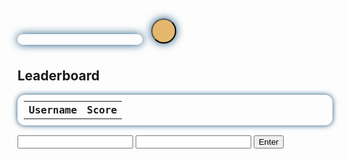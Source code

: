 <html>
  <style>
    #leaderboard{
      font-family: 'Fira Mono', monospace !important;
      border-collapse: collapse;
      width: 100%;
      border-radius: 0.75em;
      box-shadow: 0 0 0.5em #175178;
      padding: 10px 10px;
    }
    
    #finder{
      position: absolute;
      top: 235px;
      left: 58%;
      justify-content: right;
      width: fit-content;
      height: fit-content;
      display: inline-block;
      padding: 10px;
    }

    #search{
      width: 200px;
      border-radius: 13px;
      text-align: center;
      height: fit-content;
      background-color: transparent !important;
      border: none;
      color: white;
      box-shadow: 0 0 1em #175178;
    }

    ::placeholder{
      color: white; 
    }
    #search-button{
      height: 40px;
      width: 40px;
      background-color: #e5b76d;
      border-radius: 50%;
      display: inline-block;
      justify-content: center;
      padding: 0px;
      margin: 10px;
      font-size: 10pt;
      color: #20323f;
      border-width: 2px;
      box-shadow: 0 0 1em #175178;
    }
    #RegistrationError{
      text-align: center;
      align-self: center;
      background-color: rgb(223, 109, 109, 0.60);
      border-radius: 0.5em;
      min-height: 25px;
      width: 100%;
      line-height: 25px;
      display: none;
    }
    #RegistrationSuccess{
      text-align: center;
      align-self: center;
      background-color: rgb(109, 223, 109, 0.60);
      border-radius: 0.5em;
      min-height: 25px;
      width: 100%;
      line-height: 25px;
      display: none;
    }
  </style>
  <form id = "finder">
    <input type="text" id="search" name="searchbar" placeholder="Search">
    <button type="button" id = "search-button"><i class="fa-solid fa-magnifying-glass"></i></button>
  </form>
  <h2>Leaderboard</h2>
  <table id="leaderboard">
    <tr>
      <th>Username</th>
      <th>Score</th>
    </tr>
  </table>  
  <form id = "test">
    <input type="text" id="usernametesting" name="username bar" placeholder="add username">
    <input type="text" id="testing" name="testingbar" placeholder="add score">
    <button type="button" id = "enterbutton">Enter</button>
  </form>
  <br><div id = "RegistrationError">
    <h3><b>ERROR: Registration Failed. Try Again. </b></h3>
  </div>
  <div id = "RegistrationSuccess">
    <h3><b>Registration Successful. </b></h3>
  </div>
  <script>
  
  $("#enterbutton").click(async function() {
  let form = document.getElementById("test");
  let formData = new FormData(form);
  let username = formData.get("username bar");
  let score = formData.get("testingbar");

  let url = "http://localhost:8086/api/leadersfiltered/score";

  const headers = {
    'Content-Type': 'application/json',
  };
  const body = JSON.stringify({username: username, score: score});

  try {
    let response = await fetch(url, {
      mode: 'cors',
      method: 'POST',
      headers: headers,
      body: body
    });
    let result = await response.json();
    console.log('Success:', result);
    if (result.status == "success") {
      document.getElementById("RegistrationSuccess").style.display = "block";
      document.getElementById("RegistrationError").style.display = "none";
    } else {
      document.getElementById("RegistrationError").style.display = "block";
      document.getElementById("RegistrationSuccess").style.display = "none";
    }
  } catch (error) {
    console.error('Error:', error);
  }
});

    // Update the leaderboard every 5 seconds
    setInterval(updateLeaderboard, 5000);

    // Retrieve the leaderboard data and create the table when the page is loaded
    updateLeaderboard();

    function updateLeaderboard() {
      $.ajax({
        url: './leaderboard.json',
        type: 'GET',
        dataType: 'json',
        success: function(data) {
          // Clear the current leaderboard on update
          $('#leaderboard tr').slice(1).remove();

          // Adds the new scores to the leaderboard from the json data
          data.forEach(function(score) {
            $('#leaderboard').append('<tr><td>' + score.username + '</td><td>' + score.score + '</td></tr>');
          });
        },
        error: function(error) {
          console.log(error);
        }
      });
    }
  </script>
</html>
